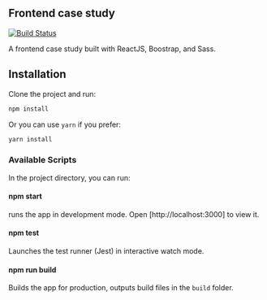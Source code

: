 ## Frontend case study

[![Build Status](https://travis-ci.org/mediaupstream/case-study-app.svg?branch=master)](https://travis-ci.org/mediaupstream/case-study-app)

A frontend case study built with ReactJS, Boostrap, and Sass.

## Installation

Clone the project and run:

```bash
npm install
```

Or you can use `yarn` if you prefer:

```bash
yarn install
```

### Available Scripts

In the project directory, you can run:

#### npm start

runs the app in development mode. Open [http://localhost:3000] to view it.

#### npm test

Launches the test runner (Jest) in interactive watch mode.

#### npm run build

Builds the app for production, outputs build files in the `build` folder.

